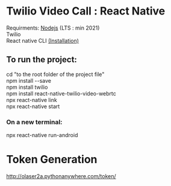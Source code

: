 # Twilio Video Call : React Native
Requirments: [Nodejs](https://nodejs.org/en/) (LTS : min 2021)  
Twilio  
React native CLI [(Installation)](https://reactnative.dev/docs/environment-setup)

## To run the project:
cd "to the root folder of the project file"   
npm install --save  
npm install twilio  
npm install react-native-twilio-video-webrtc  
npx react-native link   
npx react-native start  

### On a new terminal:
npx react-native run-android

# Token Generation 
http://olaser2a.pythonanywhere.com/token/
